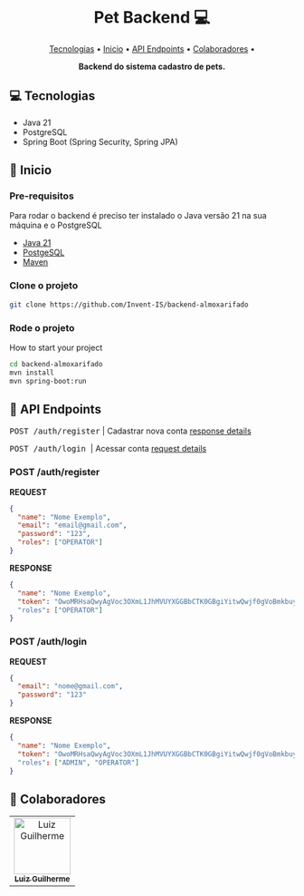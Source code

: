 <h1 align="center" style="font-weight: bold;">Pet Backend 💻</h1>

<p align="center">
 <a href="#tech">Tecnologias</a> • 
 <a href="#started">Inicio</a> • 
  <a href="#routes">API Endpoints</a> •
 <a href="#colab">Colaboradores</a> •
</p>

<p align="center">
    <b>Backend do sistema cadastro de pets.</b>
</p>

<h2 id="technologies">💻 Tecnologias</h2>

- Java 21
- PostgreSQL
- Spring Boot (Spring Security, Spring JPA)

<h2 id="started">🚀 Inicio</h2>



<h3>Pre-requisitos</h3>

Para rodar o backend é preciso ter instalado o Java versão 21 na sua máquina e o PostgreSQL

- [Java 21](https://www.oracle.com/br/java/technologies/downloads/)
- [PostgeSQL](https://www.postgresql.org/download/)
- [Maven](https://maven.apache.org/download.cgi)

<h3>Clone o projeto</h3>

```bash
git clone https://github.com/Invent-IS/backend-almoxarifado
```

<h3>Rode o projeto</h3>

How to start your project

```bash
cd backend-almoxarifado
mvn install
mvn spring-boot:run
```

<h2 id="routes">📍 API Endpoints</h2>

<kbd>POST /auth/register</kbd>     | Cadastrar nova conta [response details](#get-auth-detail)

<kbd>POST /auth/login </kbd>     | Acessar conta [request details](#post-auth-detail)

<h3 id="get-auth-detail">POST /auth/register</h3>


**REQUEST**
```json
{
  "name": "Nome Exemplo",
  "email": "email@gmail.com",
  "password": "123",
  "roles": ["OPERATOR"]
}
```


**RESPONSE**
```json
{
  "name": "Nome Exemplo",
  "token": "OwoMRHsaQwyAgVoc3OXmL1JhMVUYXGGBbCTK0GBgiYitwQwjf0gVoBmkbuyy0pSi"
  "roles": ["OPERATOR"]
}
```


<h3 id="post-auth-detail">POST /auth/login</h3>

**REQUEST**
```json
{
  "email": "nome@gmail.com",
  "password": "123"
}
```

**RESPONSE**
```json
{
  "name": "Nome Exemplo",
  "token": "OwoMRHsaQwyAgVoc3OXmL1JhMVUYXGGBbCTK0GBgiYitwQwjf0gVoBmkbuyy0pSi"
  "roles": ["ADMIN", "OPERATOR"]
}
```

<h2 id="colab">🤝 Colaboradores</h2>


<table>
  <tr>
    <td align="center">
      <a href="#">
        <img src="https://avatars.githubusercontent.com/u/88911920?v=4" width="100px;" alt="Luiz Guilherme"/><br>
        <sub>
          <b>Luiz Guilherme</b>
        </sub>
      </a>
    </td>
  </tr>
</table>
